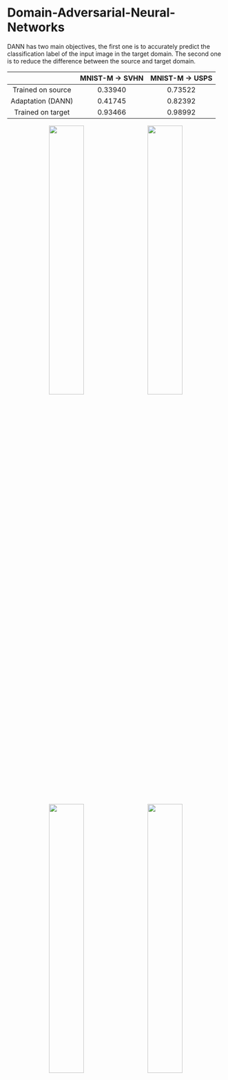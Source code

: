 # Domain-Adversarial-Neural-Networks
DANN has two main objectives, the first one is to accurately predict the classification label of the input image in the target domain. The second one is to reduce the difference between the source and target domain.

||MNIST-M → SVHN|MNIST-M → USPS|
|:---:|:---:|:---:|
|Trained on source|0.33940|0.73522|
|Adaptation (DANN)|0.41745|0.82392|
|Trained on target|0.93466|0.98992|
<p align="center">
<img src="https://drive.google.com/uc?id=1tZco1w0pC69kDw_BH7Ly8eLxk1829BQu" width="40%" hspace="12"/>
<img src="https://drive.google.com/uc?id=1pgJR1iWSiW3fUoT0cSW5ZqaenljJdM3W" width="40%" hspace="12"/>
<p/>

<p align="center">
<img src="https://drive.google.com/uc?id=1THwEu5FVWykGaFXmPQ3vQWVJet-cyknN" width="40%" hspace="12"/>
<img src="https://drive.google.com/uc?id=1UFJxITkvxitkN0bqn6DXjGRgvohjmyKf" width="40%" hspace="12"/>
<p/>
